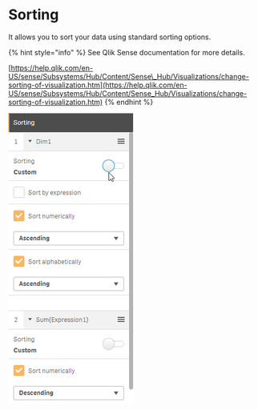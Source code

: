 # Sorting

It allows you to sort your data using standard sorting options. 

{% hint style="info" %}
See Qlik Sense documentation for more details.

[https://help.qlik.com/en-US/sense/Subsystems/Hub/Content/Sense\_Hub/Visualizations/change-sorting-of-visualization.htm](https://help.qlik.com/en-US/sense/Subsystems/Hub/Content/Sense_Hub/Visualizations/change-sorting-of-visualization.htm)
{% endhint %}

![](../.gitbook/assets/image%20%2830%29.png)

